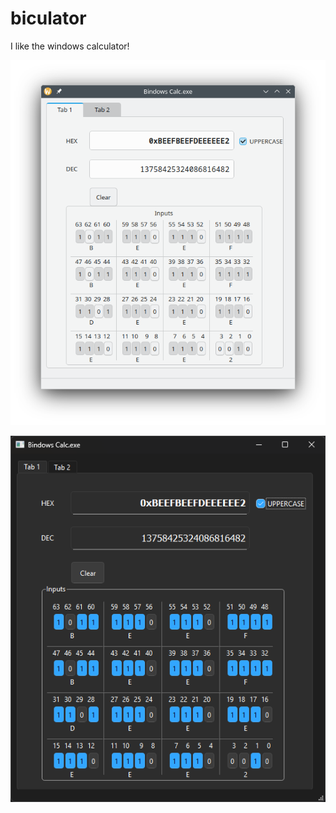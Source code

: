 # biculator

I like the windows calculator!

![screenshot](./doc/image.png)

![windows screenshot](./doc/win-image.png)